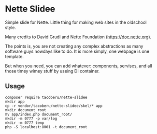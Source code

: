 Nette Slidee
============

Simple slide for Nette. Little thing for making web sites in the oldschool style.

Many credits to David Grudl and Nette Foundation (https://doc.nette.org).

The points is, you are not creating any complex abstractions as many software guys nowdays like to do.
It is more simply, one webpage is one template.

But when you need, you can add whatever: components, servises, and all those timey wimey stuff by useing DI container.


## Usage

	composer require tacoberu/nette-slidee
	mkdir app
	cp -r vendor/tacoberu/nette-slidee/skel/* app
	mkdir document_root
	mv app/index.php document_root/
	mkdir -m 0777 -p var/log
	mkdir -m 0777 temp
	php -S localhost:8001 -t document_root
